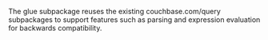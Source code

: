 The glue subpackage reuses the existing couchbase.com/query
subpackages to support features such as parsing and expression
evaluation for backwards compatibility.
